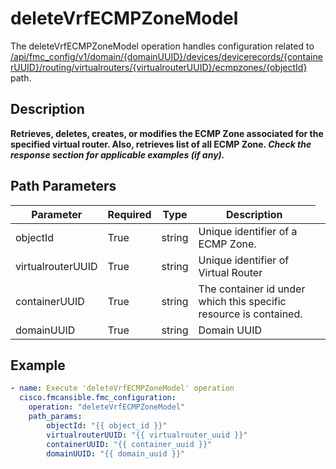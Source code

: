 # deleteVrfECMPZoneModel

The deleteVrfECMPZoneModel operation handles configuration related to [/api/fmc_config/v1/domain/{domainUUID}/devices/devicerecords/{containerUUID}/routing/virtualrouters/{virtualrouterUUID}/ecmpzones/{objectId}](/paths//api/fmc_config/v1/domain/{domain_uuid}/devices/devicerecords/{container_uuid}/routing/virtualrouters/{virtualrouter_uuid}/ecmpzones/{object_id}.md) path.&nbsp;
## Description
**Retrieves, deletes, creates, or modifies the ECMP Zone associated for the specified virtual router. Also, retrieves list of all ECMP Zone. _Check the response section for applicable examples (if any)._**

## Path Parameters
| Parameter | Required | Type | Description |
| --------- | -------- | ---- | ----------- |
| objectId | True | string <td colspan=3> Unique identifier of a ECMP Zone. |
| virtualrouterUUID | True | string <td colspan=3> Unique identifier of Virtual Router |
| containerUUID | True | string <td colspan=3> The container id under which this specific resource is contained. |
| domainUUID | True | string <td colspan=3> Domain UUID |

## Example
```yaml
- name: Execute 'deleteVrfECMPZoneModel' operation
  cisco.fmcansible.fmc_configuration:
    operation: "deleteVrfECMPZoneModel"
    path_params:
        objectId: "{{ object_id }}"
        virtualrouterUUID: "{{ virtualrouter_uuid }}"
        containerUUID: "{{ container_uuid }}"
        domainUUID: "{{ domain_uuid }}"

```
